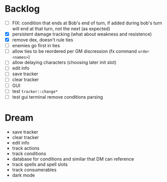 # Backlog
- [ ] FIX: condition that ends at Bob's end of turn, if added during bob's turn
      will end at that turn, not the next (as expected)
- [x] persistent damage tracking (what about weakness and resistence)
- [x] remove dex, doesn't rule ties
- [ ] enemies go first in ties
- [ ] allow ties to be reordered per GM discression (fx command `order <names>`)
- [ ] allow delaying characters (choosing later init slot)
- [ ] edit info
- [ ] save tracker
- [ ] clear tracker
- [ ] GUI
- [ ] test `tracker::change*`
- [ ] test gui terminal remove conditions parsing

# Dream
- save tracker
- clear tracker
- edit info
- track actions
- track conditions
- database for conditions and similar that DM can reference
- track spells and spell slots
- track consumerables
- dark mode
